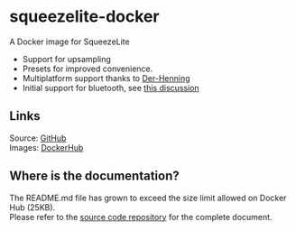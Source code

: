 # squeezelite-docker

A Docker image for SqueezeLite  

- Support for upsampling
- Presets for improved convenience.  
- Multiplatform support thanks to [Der-Henning](https://github.com/Der-Henning/)
- Initial support for bluetooth, see [this discussion](https://github.com/GioF71/squeezelite-docker/discussions/242)

## Links

Source: [GitHub](https://github.com/giof71/squeezelite-docker)  
Images: [DockerHub](https://hub.docker.com/r/giof71/squeezelite)

## Where is the documentation?

The README.md file has grown to exceed the size limit allowed on Docker Hub (25KB).  
Please refer to the [source code repository](https://github.com/GioF71/squeezelite-docker) for the complete document.
